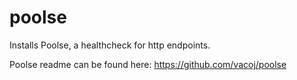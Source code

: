 # poolse

Installs Poolse, a healthcheck for http endpoints.

Poolse readme can be found here: https://github.com/vacoj/poolse
